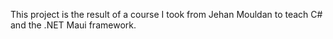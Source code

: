 This project is the result of a course I took from Jehan Mouldan to teach C# and the .NET Maui framework. 
